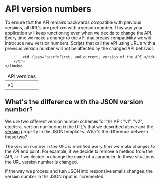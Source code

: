 # API version numbers

To ensure that the API remains backwards compatible with previous versions,
all URL's are prefixed with a version number. This way your
application will keep functioning even when we decide to change the API.
Every time we make a change to the API that breaks compatibility we will
introduce new version numbers. Scripts that call the API using URL's
with a previous version number will not be affected by the changed API behavior.

<table class="info">
    <thead>
        <tr>
            <td colspan="2">API versions</td>
        </tr>
    </thead>
    <tbody>
        <tr>
            <td>v1</td>

            <td class="desc">First, and current, version of the API.</td>
        </tr>
    </tbody>
</table>

## What's the difference with the JSON version number?

We use two different version number schemes for the API: "v1", "v2", etcetera,
version numbering in the URL's that we described above and the
<a href="/support/json/property-version">version</a> property in the JSON
templates. What's the difference between these two?

The version number in the URL is modified every time we make changes to
the API end point. For example, if we decide to remove a method from the
API, or if we decide to change the name of a parameter. In these situations
the URL version number is changed.

If the way we process and turn JSON into responsive emails changes,
the version number in the JSON input is incremented.
